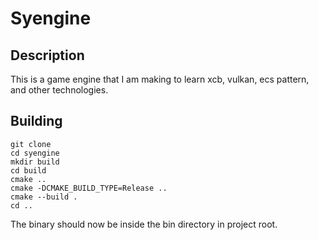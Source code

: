 # Syengine

## Description
This is a game engine that I am making to learn xcb, vulkan, ecs pattern, and other technologies.

## Building
    git clone
    cd syengine
    mkdir build
    cd build
    cmake ..
    cmake -DCMAKE_BUILD_TYPE=Release ..
    cmake --build .
    cd ..
The binary should now be inside the bin directory in project root.
